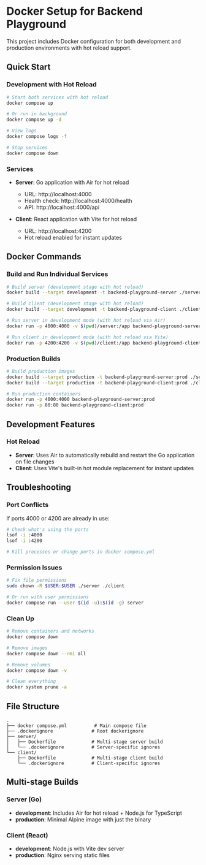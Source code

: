 # Docker Setup for Backend Playground

This project includes Docker configuration for both development and production environments with hot reload support.

## Quick Start

### Development with Hot Reload

```bash
# Start both services with hot reload
docker compose up

# Or run in background
docker compose up -d

# View logs
docker compose logs -f

# Stop services
docker compose down
```

### Services

- **Server**: Go application with Air for hot reload
  - URL: http://localhost:4000
  - Health check: http://localhost:4000/health
  - API: http://localhost:4000/api

- **Client**: React application with Vite for hot reload
  - URL: http://localhost:4200
  - Hot reload enabled for instant updates

## Docker Commands

### Build and Run Individual Services

```bash
# Build server (development stage with hot reload)
docker build --target development -t backend-playground-server ./server

# Build client (development stage with hot reload)
docker build --target development -t backend-playground-client ./client

# Run server in development mode (with hot reload via Air)
docker run -p 4000:4000 -v $(pwd)/server:/app backend-playground-server

# Run client in development mode (with hot reload via Vite)
docker run -p 4200:4200 -v $(pwd)/client:/app backend-playground-client
```

### Production Builds

```bash
# Build production images
docker build --target production -t backend-playground-server:prod ./server
docker build --target production -t backend-playground-client:prod ./client

# Run production containers
docker run -p 4000:4000 backend-playground-server:prod
docker run -p 80:80 backend-playground-client:prod
```

## Development Features

### Hot Reload
- **Server**: Uses Air to automatically rebuild and restart the Go application on file changes
- **Client**: Uses Vite's built-in hot module replacement for instant updates

## Troubleshooting

### Port Conflicts
If ports 4000 or 4200 are already in use:
```bash
# Check what's using the ports
lsof -i :4000
lsof -i :4200

# Kill processes or change ports in docker compose.yml
```

### Permission Issues
```bash
# Fix file permissions
sudo chown -R $USER:$USER ./server ./client

# Or run with user permissions
docker compose run --user $(id -u):$(id -g) server
```

### Clean Up
```bash
# Remove containers and networks
docker compose down

# Remove images
docker compose down --rmi all

# Remove volumes
docker compose down -v

# Clean everything
docker system prune -a
```

## File Structure

```
.
├── docker compose.yml          # Main compose file
├── .dockerignore              # Root dockerignore
├── server/
│   ├── Dockerfile             # Multi-stage server build
│   └── .dockerignore          # Server-specific ignores
└── client/
    ├── Dockerfile             # Multi-stage client build
    └── .dockerignore          # Client-specific ignores
```

## Multi-stage Builds

### Server (Go)
- **development**: Includes Air for hot reload + Node.js for TypeScript
- **production**: Minimal Alpine image with just the binary

### Client (React)
- **development**: Node.js with Vite dev server
- **production**: Nginx serving static files
